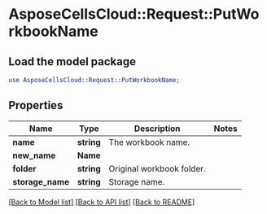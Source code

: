 # AsposeCellsCloud::Request::PutWorkbookName 

## Load the model package
```perl
use AsposeCellsCloud::Request::PutWorkbookName;
```

## Properties
Name | Type | Description | Notes
------------ | ------------- | ------------- | -------------
**name** | **string** | The workbook name. |
**new_name** | **Name** |  |
**folder** | **string** | Original workbook folder. |
**storage_name** | **string** | Storage name. |  

[[Back to Model list]](../README.md#documentation-for-requests) [[Back to API list]](../README.md#documentation-for-api-endpoints) [[Back to README]](../README.md)

